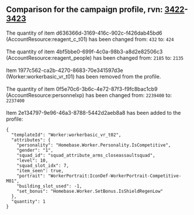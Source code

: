 ## Comparison for the campaign profile, rvn: [3422](https://github.com/PRO100KatYT/FortniteProfileRevisions/tree/main/profiles/campaign/3422%20campaign.json)-[3423](https://github.com/PRO100KatYT/FortniteProfileRevisions/tree/main/profiles/campaign/3423%20campaign.json)

The quantity of item d636366d-3169-416c-902c-f426dab45bd6 (AccountResource:reagent_c_t01) has been changed from: `432` to: `424`
<br><br>
The quantity of item 4bf5bbe0-699f-4c0a-98b3-a8d2e82506c3 (AccountResource:reagent_people) has been changed from: `2185` to: `2135`
<br><br>
Item 1977c562-ca2b-4270-8683-70e341597d3e (Worker:workerbasic_vr_t01) has been removed from the profile.
<br><br>
The quantity of item 0f5e70c6-3b6c-4e72-87f3-f9fc8bac1cb9 (AccountResource:personnelxp) has been changed from: `2239400` to: `2237400`
<br><br>
Item 2e134797-9e96-46a3-8788-5442d2aeb8a8 has been added to the profile:

```
{
  "templateId": "Worker:workerbasic_vr_t02",
  "attributes": {
    "personality": "Homebase.Worker.Personality.IsCompetitive",
    "gender": "1",
    "squad_id": "squad_attribute_arms_closeassaultsquad",
    "level": 10,
    "squad_slot_idx": 7,
    "item_seen": true,
    "portrait": "WorkerPortrait:IconDef-WorkerPortrait-Competitive-M01",
    "building_slot_used": -1,
    "set_bonus": "Homebase.Worker.SetBonus.IsShieldRegenLow"
  },
  "quantity": 1
}
```

<br><br>
